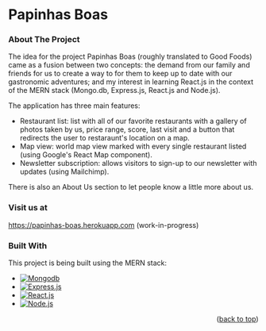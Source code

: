 # Papinhas Boas

<!-- ABOUT THE PROJECT -->
<div id="top">
</div>

### About The Project

The idea for the project Papinhas Boas (roughly translated to Good Foods) came as a fusion between two concepts: the demand from our family and friends for us to create a way to for them to keep up to date with our gastronomic adventures; and my interest in learning React.js in the context of the MERN stack (Mongo.db, Express.js, React.js and Node.js).

The application has three main features:

- Restaurant list: list with all of our favorite restaurants with a gallery of photos taken by us, price range, score, last visit and a button that redirects the user to restaraunt's location on a map.
- Map view: world map view marked with every single restaurant listed (using Google's React Map component).
- Newsletter subscription: allows visitors to sign-up to our newsletter with updates (using Mailchimp).

There is also an About Us section to let people know a little more about us.

### Visit us at

https://papinhas-boas.herokuapp.com (work-in-progress)

### Built With

This project is being built using the MERN stack:

- [![Mongodb][mongodb]][mongodb-url]
- [![Express.js][express.js]][express.js-url]
- [![React.js][react.js]][react.js-url]
- [![Node.js][node.js]][node.js-url]

<p align="right">(<a href="#top">back to top</a>)</p>

<!-- MARKDOWN LINKS & IMAGES -->
<!-- https://www.markdownguide.org/basic-syntax/#reference-style-links -->

[mongodb]: https://img.shields.io/badge/MongoDB-4EA94B?style=for-the-badge&logo=mongodb&logoColor=white
[mongodb-url]: https://mongodb.com/
[express.js]: https://img.shields.io/badge/Express.js-404D59?style=for-the-badge
[express.js-url]: https://expressjs.com
[react.js]: https://img.shields.io/badge/React-20232A?style=for-the-badge&logo=react&logoColor=61DAFB
[react.js-url]: https://reactjs.org/
[node.js]: https://img.shields.io/badge/Node.js-43853D?style=for-the-badge&logo=node.js&logoColor=white
[node.js-url]: https://nodejs.org/en/
